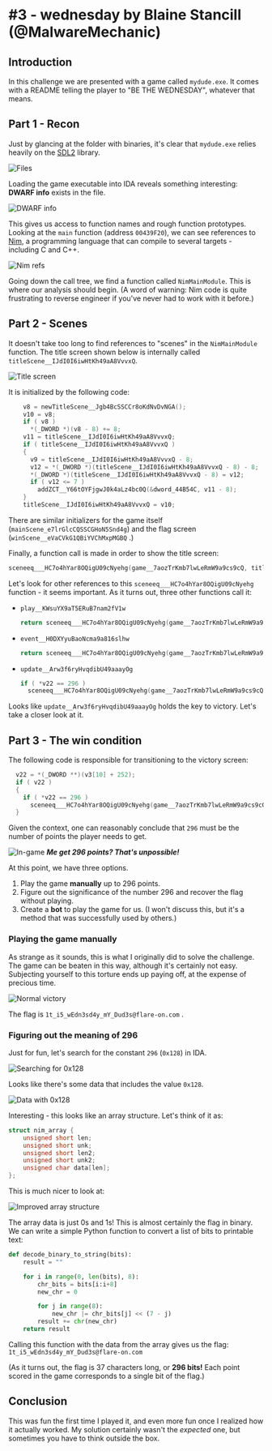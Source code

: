 # #3 - wednesday by Blaine Stancill (@MalwareMechanic)

## Introduction

In this challenge we are presented with a game called `mydude.exe`. It comes with a README telling the player to "BE THE WEDNESDAY", whatever that means.

## Part 1 - Recon

Just by glancing at the folder with binaries, it's clear that `mydude.exe` relies heavily on the [SDL2](https://www.libsdl.org/) library. 

![Files](https://s.heyitsleo.io/ShareX/2020/10/explorer_wHeqgoyVix.png)

Loading the game executable into IDA reveals something interesting: **DWARF info** exists in the file.

![DWARF info](https://s.heyitsleo.io/ShareX/2020/10/ida_noh7B0XwLH.png)

This gives us access to function names and rough function prototypes. Looking at the `main` function (address `00439F20`), we can see references to [Nim](https://nim-lang.org/), a programming language that can compile to several targets - including C and C++.

![Nim refs](https://s.heyitsleo.io/ShareX/2020/10/ida_r1nDvaus2I.png)

Going down the call tree, we find a function called `NimMainModule`. This is where our analysis should begin. (A word of warning: Nim code is quite frustrating to reverse engineer if you've never had to work with it before.)

## Part 2 - Scenes

It doesn't take too long to find references to "scenes" in the `NimMainModule` function. The title screen shown below is internally called `titleScene__IJdI0I6iwHtKh49aA8VvvxQ`.

![Title screen](https://s.heyitsleo.io/ShareX/2020/10/mydude_8vuDDPDHAt.png)

It is initialized by the following code:

```cpp
    v8 = newTitleScene__Jgb4BcSSCCr8oKdNvDvNGA();
    v10 = v8;
    if ( v8 )
      *(_DWORD *)(v8 - 8) += 8;
    v11 = titleScene__IJdI0I6iwHtKh49aA8VvvxQ;
    if ( titleScene__IJdI0I6iwHtKh49aA8VvvxQ )
    {
      v9 = titleScene__IJdI0I6iwHtKh49aA8VvvxQ - 8;
      v12 = *(_DWORD *)(titleScene__IJdI0I6iwHtKh49aA8VvvxQ - 8) - 8;
      *(_DWORD *)(titleScene__IJdI0I6iwHtKh49aA8VvvxQ - 8) = v12;
      if ( v12 <= 7 )
        addZCT__Y66tOYFjgwJ0k4aLz4bc0Q(&dword_44B54C, v11 - 8);
    }
    titleScene__IJdI0I6iwHtKh49aA8VvvxQ = v10;
```

There are similar initializers for the game itself (`mainScene_e7lrGlcCQSSCGHoN5Snd4g`) and the flag screen (`winScene__eVaCVkG1QBiYVChMxpMGBQ` .)

Finally, a function call is made in order to show the title screen: 

```cpp
sceneeq___HC7o4hYar8OQigU09cNyehg(game__7aozTrKmb7lwLeRmW9a9cs9cQ, titleScene__IJdI0I6iwHtKh49aA8VvvxQ);
```

Let's look for other references to this `sceneeq___HC7o4hYar8OQigU09cNyehg` function - it seems important. As it turns out, three other functions call it:

- `play__KWsuYX9aT5ERuB7nam2fV1w`

    ```cpp
    return sceneeq___HC7o4hYar8OQigU09cNyehg(game__7aozTrKmb7lwLeRmW9a9cs9cQ, mainScene__e7lrGlcCQSSCGHoN5Snd4g);
    ```
- `event__H0DXYyuBaoNcma9a816slhw`

    ```cpp
    return sceneeq___HC7o4hYar8OQigU09cNyehg(game__7aozTrKmb7lwLeRmW9a9cs9cQ, mainScene__e7lrGlcCQSSCGHoN5Snd4g);
    ```
- `update__Arw3f6ryHvqdibU49aaayOg`

    ```cpp
    if ( *v22 == 296 )
      sceneeq___HC7o4hYar8OQigU09cNyehg(game__7aozTrKmb7lwLeRmW9a9cs9cQ, winScene__eVaCVkG1QBiYVChMxpMGBQ);
    ```

Looks like `update__Arw3f6ryHvqdibU49aaayOg` holds the key to victory. Let's take a closer look at it.

## Part 3 - The win condition

The following code is responsible for transitioning to the victory screen:

```cpp
  v22 = *(_DWORD **)(v3[10] + 252);
  if ( v22 )
  {
    if ( *v22 == 296 )
      sceneeq___HC7o4hYar8OQigU09cNyehg(game__7aozTrKmb7lwLeRmW9a9cs9cQ, winScene__eVaCVkG1QBiYVChMxpMGBQ);
  }
```

Given the context, one can reasonably conclude that `296` must be the number of points the player needs to get.

![In-game](https://s.heyitsleo.io/ShareX/2020/10/mydude_j6sG8Rs0UE.png)
_**Me get 296 points? That's unpossible!**_

At this point, we have three options.

1. Play the game **manually** up to 296 points.
2. Figure out the significance of the number 296 and recover the flag without playing.
3. Create a **bot** to play the game for us. (I won't discuss this, but it's a method that was successfully used by others.)

### Playing the game manually

As strange as it sounds, this is what I originally did to solve the challenge. The game can be beaten in this way, although it's certainly not easy. Subjecting yourself to this torture ends up paying off, at the expense of precious time.

![Normal victory](https://s.heyitsleo.io/ShareX/2020/10/mydude_xUsJBvI1te.png)

The flag is `1t_i5_wEdn3sd4y_mY_Dud3s@flare-on.com` .

### Figuring out the meaning of 296

Just for fun, let's search for the constant `296` (`0x128`) in IDA.

![Searching for 0x128](https://s.heyitsleo.io/ShareX/2020/10/ida_VunJhfOOVw.png)

Looks like there's some data that includes the value `0x128`. 

![Data with 0x128](https://s.heyitsleo.io/ShareX/2020/10/ida_Gvzl58txZs.png)

Interesting - this looks like an array structure. Let's think of it as:

```cpp
struct nim_array {
    unsigned short len;
    unsigned short unk;
    unsigned short len2;
    unsigned short unk2;
    unsigned char data[len];
};
```

This is much nicer to look at:

![Improved array structure](https://s.heyitsleo.io/ShareX/2020/10/ida_CbpscyHaz6.png)

The array data is just 0s and 1s! This is almost certainly the flag in binary. We can write a simple Python function to convert a list of bits to printable text:

```py
def decode_binary_to_string(bits):
    result = ""

    for i in range(0, len(bits), 8):
        chr_bits = bits[i:i+8]
        new_chr = 0

        for j in range(8):
            new_chr |= chr_bits[j] << (7 - j)
        result += chr(new_chr)
    return result
```

Calling this function with the data from the array gives us the flag: `1t_i5_wEdn3sd4y_mY_Dud3s@flare-on.com`

(As it turns out, the flag is 37 characters long, or **296 bits!** Each point scored in the game corresponds to a single bit of the flag.)

## Conclusion

This was fun the first time I played it, and even more fun once I realized how it actually worked. My solution certainly wasn't the _expected_ one, but sometimes you have to think outside the box.